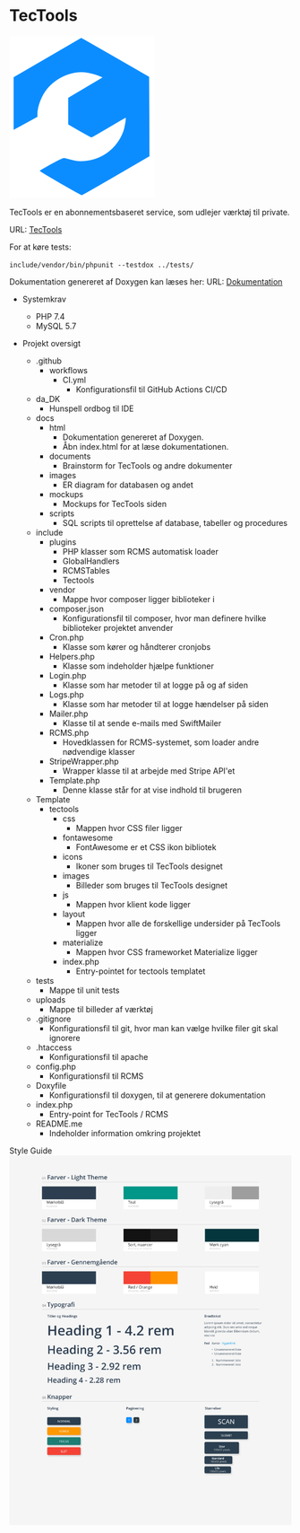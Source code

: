 # TecTools

![logo.png](template/tectools/images/logo.png)

TecTools er en abonnementsbaseret service, som udlejer værktøj til private.

URL: [TecTools](https://www.tectools.virtusb.com)

For at køre tests:

`include/vendor/bin/phpunit --testdox ../tests/`

Dokumentation genereret af Doxygen kan læses her:
URL: [Dokumentation](https://tectools.virtusb.com/docs/html/index.html)

- Systemkrav
  - PHP 7.4
  - MySQL 5.7

- Projekt oversigt
  - .github
    - workflows
      - CI.yml
        - Konfigurationsfil til GitHub Actions CI/CD
  - da_DK
    - Hunspell ordbog til IDE
  - docs
    - html
      - Dokumentation genereret af Doxygen.
      - Åbn index.html for at læse dokumentationen.
    - documents
      - Brainstorm for TecTools og andre dokumenter
    - images
      - ER diagram for databasen og andet
    - mockups
      - Mockups for TecTools siden
    - scripts
      - SQL scripts til oprettelse af database, tabeller og procedures
  - include
    - plugins
      - PHP klasser som RCMS automatisk loader
      - GlobalHandlers
      - RCMSTables
      - Tectools
    - vendor
      - Mappe hvor composer ligger biblioteker i
    - composer.json
      - Konfigurationsfil til composer, hvor man definere hvilke biblioteker projektet anvender
    - Cron.php
      - Klasse som kører og håndterer cronjobs
    - Helpers.php
      - Klasse som indeholder hjælpe funktioner
    - Login.php
      - Klasse som har metoder til at logge på og af siden
    - Logs.php
      - Klasse som har metoder til at logge hændelser på siden
    - Mailer.php
      - Klasse til at sende e-mails med SwiftMailer
    - RCMS.php
      - Hovedklassen for RCMS-systemet, som loader andre nødvendige klasser
    - StripeWrapper.php
      - Wrapper klasse til at arbejde med Stripe API'et
    - Template.php
      - Denne klasse står for at vise indhold til brugeren
  - Template
    - tectools
      - css
        - Mappen hvor CSS filer ligger
      - fontawesome
        - FontAwesome er et CSS ikon bibliotek
      - icons
        - Ikoner som bruges til TecTools designet
      - images
        - Billeder som bruges til TecTools designet
      - js
        - Mappen hvor klient kode ligger
      - layout
        - Mappen hvor alle de forskellige undersider på TecTools ligger
      - materialize
        - Mappen hvor CSS frameworket Materialize ligger
      - index.php
        - Entry-pointet for tectools templatet
  - tests
    - Mappe til unit tests
  - uploads
    - Mappe til billeder af værktøj
  - .gitignore
    - Konfigurationsfil til git, hvor man kan vælge hvilke filer git skal ignorere
  - .htaccess
    - Konfigurationsfil til apache
  - config.php
    - Konfigurationsfil til RCMS
  - Doxyfile
    - Konfigurationsfil til doxygen, til at generere dokumentation
  - index.php
    - Entry-point for TecTools / RCMS
  - README.me
    - Indeholder information omkring projektet

Style Guide
![Style_Guide_New@3x.png](docs/images/Style_Guide_New%403x.png)